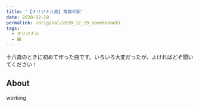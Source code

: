 ```yaml
---
title: '【オリジナル曲】青猫の駅'
date: 2020-12-19
permalink: /original/2020_12_19_aonekonoeki
tags:
  - オリジナル
  - 曲
---
```


十八歳のときに初めて作った曲です。いろいろ大変だったが、よければどぞ聞いてください！

## About

working
